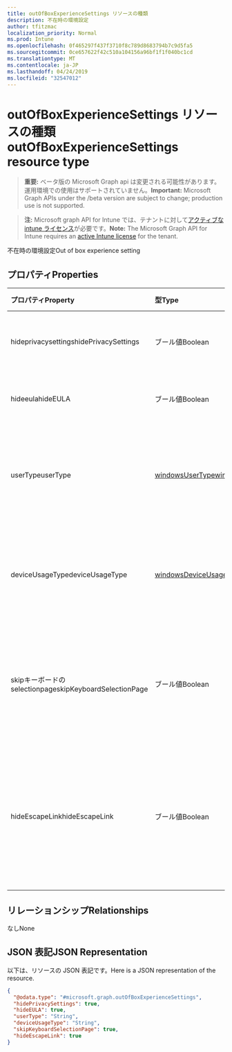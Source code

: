 ```yaml
---
title: outOfBoxExperienceSettings リソースの種類
description: 不在時の環境設定
author: tfitzmac
localization_priority: Normal
ms.prod: Intune
ms.openlocfilehash: 0f465297f437f3710f8c789d8683794b7c9d5fa5
ms.sourcegitcommit: 0ce657622f42c510a104156a96bf1f1f040bc1cd
ms.translationtype: MT
ms.contentlocale: ja-JP
ms.lasthandoff: 04/24/2019
ms.locfileid: "32547012"
---
```

# <a name="outofboxexperiencesettings-resource-type"></a><span data-ttu-id="b662a-103">outOfBoxExperienceSettings リソースの種類</span><span class="sxs-lookup"><span data-stu-id="b662a-103">outOfBoxExperienceSettings resource type</span></span>

> <span data-ttu-id="b662a-104">**重要:** ベータ版の Microsoft Graph api は変更される可能性があります。運用環境での使用はサポートされていません。</span><span class="sxs-lookup"><span data-stu-id="b662a-104">**Important:** Microsoft Graph APIs under the /beta version are subject to change; production use is not supported.</span></span>

> <span data-ttu-id="b662a-105">**注:** Microsoft graph API for Intune では、テナントに対して[アクティブな intune ライセンス](https://go.microsoft.com/fwlink/?linkid=839381)が必要です。</span><span class="sxs-lookup"><span data-stu-id="b662a-105">**Note:** The Microsoft Graph API for Intune requires an [active Intune license](https://go.microsoft.com/fwlink/?linkid=839381) for the tenant.</span></span>

<span data-ttu-id="b662a-106">不在時の環境設定</span><span class="sxs-lookup"><span data-stu-id="b662a-106">Out of box experience setting</span></span>

## <a name="properties"></a><span data-ttu-id="b662a-107">プロパティ</span><span class="sxs-lookup"><span data-stu-id="b662a-107">Properties</span></span>
|<span data-ttu-id="b662a-108">プロパティ</span><span class="sxs-lookup"><span data-stu-id="b662a-108">Property</span></span>|<span data-ttu-id="b662a-109">型</span><span class="sxs-lookup"><span data-stu-id="b662a-109">Type</span></span>|<span data-ttu-id="b662a-110">説明</span><span class="sxs-lookup"><span data-stu-id="b662a-110">Description</span></span>|
|:---|:---|:---|
|<span data-ttu-id="b662a-111">hideprivacysettings</span><span class="sxs-lookup"><span data-stu-id="b662a-111">hidePrivacySettings</span></span>|<span data-ttu-id="b662a-112">ブール値</span><span class="sxs-lookup"><span data-stu-id="b662a-112">Boolean</span></span>|<span data-ttu-id="b662a-113">ユーザーのプライバシー設定を表示または非表示にする</span><span class="sxs-lookup"><span data-stu-id="b662a-113">Show or hide privacy settings to user</span></span>|
|<span data-ttu-id="b662a-114">hideeula</span><span class="sxs-lookup"><span data-stu-id="b662a-114">hideEULA</span></span>|<span data-ttu-id="b662a-115">ブール値</span><span class="sxs-lookup"><span data-stu-id="b662a-115">Boolean</span></span>|<span data-ttu-id="b662a-116">ユーザーに EULA を表示または非表示にする</span><span class="sxs-lookup"><span data-stu-id="b662a-116">Show or hide EULA to user</span></span>|
|<span data-ttu-id="b662a-117">userType</span><span class="sxs-lookup"><span data-stu-id="b662a-117">userType</span></span>|[<span data-ttu-id="b662a-118">windowsUserType</span><span class="sxs-lookup"><span data-stu-id="b662a-118">windowsUserType</span></span>](../resources/intune-enrollment-windowsusertype.md)|<span data-ttu-id="b662a-119">ユーザーの種類。</span><span class="sxs-lookup"><span data-stu-id="b662a-119">Type of user.</span></span> <span data-ttu-id="b662a-120">可能な値は、`administrator`、`standard` です。</span><span class="sxs-lookup"><span data-stu-id="b662a-120">Possible values are: `administrator`, `standard`.</span></span>|
|<span data-ttu-id="b662a-121">deviceUsageType</span><span class="sxs-lookup"><span data-stu-id="b662a-121">deviceUsageType</span></span>|[<span data-ttu-id="b662a-122">windowsDeviceUsageType</span><span class="sxs-lookup"><span data-stu-id="b662a-122">windowsDeviceUsageType</span></span>](../resources/intune-enrollment-windowsdeviceusagetype.md)|<span data-ttu-id="b662a-123">AAD 参加認証の種類。</span><span class="sxs-lookup"><span data-stu-id="b662a-123">AAD join authentication type.</span></span> <span data-ttu-id="b662a-124">可能な値は、`singleUser`、`shared` です。</span><span class="sxs-lookup"><span data-stu-id="b662a-124">Possible values are: `singleUser`, `shared`.</span></span>|
|<span data-ttu-id="b662a-125">skipキーボードの selectionpage</span><span class="sxs-lookup"><span data-stu-id="b662a-125">skipKeyboardSelectionPage</span></span>|<span data-ttu-id="b662a-126">ブール値</span><span class="sxs-lookup"><span data-stu-id="b662a-126">Boolean</span></span>|<span data-ttu-id="b662a-127">設定されている場合は、言語と地域が設定されている場合は、キーボードの選択ページをスキップします。</span><span class="sxs-lookup"><span data-stu-id="b662a-127">If set, then skip the keyboard selection page if Language and Region are set</span></span>|
|<span data-ttu-id="b662a-128">hideEscapeLink</span><span class="sxs-lookup"><span data-stu-id="b662a-128">hideEscapeLink</span></span>|<span data-ttu-id="b662a-129">ブール値</span><span class="sxs-lookup"><span data-stu-id="b662a-129">Boolean</span></span>|<span data-ttu-id="b662a-130">true に設定されている場合、ユーザーは別のアカウントを使用してサインインすることはできません (会社のサインイン時)。</span><span class="sxs-lookup"><span data-stu-id="b662a-130">If set to true, then the user can't start over with different account, on company sign-in</span></span>|

## <a name="relationships"></a><span data-ttu-id="b662a-131">リレーションシップ</span><span class="sxs-lookup"><span data-stu-id="b662a-131">Relationships</span></span>
<span data-ttu-id="b662a-132">なし</span><span class="sxs-lookup"><span data-stu-id="b662a-132">None</span></span>

## <a name="json-representation"></a><span data-ttu-id="b662a-133">JSON 表記</span><span class="sxs-lookup"><span data-stu-id="b662a-133">JSON Representation</span></span>
<span data-ttu-id="b662a-134">以下は、リソースの JSON 表記です。</span><span class="sxs-lookup"><span data-stu-id="b662a-134">Here is a JSON representation of the resource.</span></span>
<!-- {
  "blockType": "resource",
  "@odata.type": "microsoft.graph.outOfBoxExperienceSettings"
}
-->
``` json
{
  "@odata.type": "#microsoft.graph.outOfBoxExperienceSettings",
  "hidePrivacySettings": true,
  "hideEULA": true,
  "userType": "String",
  "deviceUsageType": "String",
  "skipKeyboardSelectionPage": true,
  "hideEscapeLink": true
}
```





